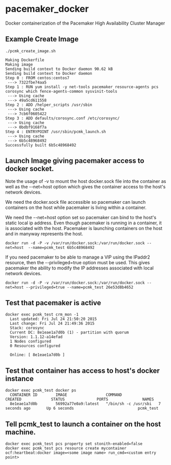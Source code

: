 # pacemaker_docker
Docker containerization of the Pacemaker High Availability Cluster Manager


## Example Create Image
```
./pcmk_create_image.sh

Making Dockerfile
Making image
Sending build context to Docker daemon 90.62 kB
Sending build context to Docker daemon 
Step 0 : FROM centos:centos7
 ---> 7322fbe74aa5
Step 1 : RUN yum install -y net-tools pacemaker resource-agents pcs corosync which fence-agents-common sysvinit-tools
 ---> Using cache
 ---> 49a5cd611558
Step 2 : ADD /helper_scripts /usr/sbin
 ---> Using cache
 ---> 7cb6f0605422
Step 3 : ADD defaults/corosync.conf /etc/corosync/
 ---> Using cache
 ---> 0bdbf9168f7a
Step 4 : ENTRYPOINT /usr/sbin/pcmk_launch.sh
 ---> Using cache
 ---> 6b5c48968492
Successfully built 6b5c48968492
```
## Launch Image giving pacemaker access to docker socket.

Note the usage of -v to mount the host docker.sock file into the container
as well as the --net=host option which gives the container access to the
host's network devices.

We need the docker.sock file accessible so pacemaker can launch containers
on the host while pacemaker is living within a container.

We need the --net=host option set so pacemaker can bind to the host's static
local ip address. Even though pacemaker is running in a container, it is
associated with the host. Pacemaker is launching containers on the host and
in manyway represents the host.

```
docker run -d -P -v /var/run/docker.sock:/var/run/docker.sock --net=host  --name=pcmk_test 6b5c48968492
```

If you need pacemaker to be able to manage a VIP using the IPaddr2 resource,
then the --privileged=true option must be used. This gives pacemaker the ability
to modify the IP addresses associated with local network devices. 

```
docker run -d -P -v /var/run/docker.sock:/var/run/docker.sock --net=host --privileged=true --name=pcmk_test 26e53d8b4652
```

## Test that pacemaker is active
```
docker exec pcmk_test crm_mon -1
  Last updated: Fri Jul 24 21:50:20 2015
  Last change: Fri Jul 24 21:49:36 2015
  Stack: corosync
  Current DC: 8e1eae1a7d0b (1) - partition with quorum
  Version: 1.1.12-a14efad
  1 Nodes configured
  0 Resources configured

  Online: [ 8e1eae1a7d0b ]
```

## Test that container has access to host's docker instance
```
docker exec pcmk_test docker ps
  CONTAINER ID        IMAGE                 COMMAND                CREATED             STATUS              PORTS               NAMES
  8e1eae1a7d0b        56992a77e0a9:latest   "/bin/sh -c /usr/sbi   7 seconds ago       Up 6 seconds                            pcmk_test        
```

## Tell pcmk_test to launch a container on the host machine.
```
docker exec pcmk_test pcs property set stonith-enabled=false
docker exec pcmk_test pcs resource create mycontainer ocf:heartbeat:docker image=<some image name> run_cmd=<custom entry point>
```


